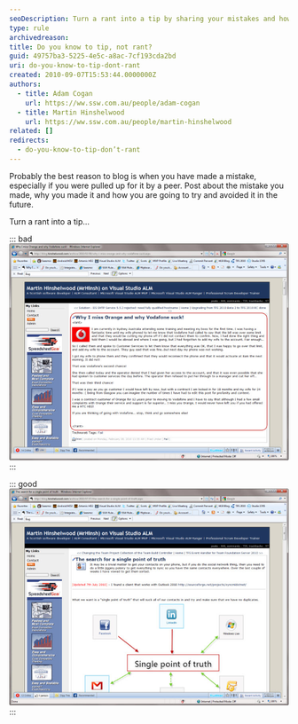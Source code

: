 ```yaml
---
seoDescription: Turn a rant into a tip by sharing your mistakes and how to avoid them, making you a more empathetic and helpful blogger.
type: rule
archivedreason:
title: Do you know to tip, not rant?
guid: 49757ba3-5225-4e5c-a8ac-7cf193cda2bd
uri: do-you-know-to-tip-dont-rant
created: 2010-09-07T15:53:44.0000000Z
authors:
  - title: Adam Cogan
    url: https://ww.ssw.com.au/people/adam-cogan
  - title: Martin Hinshelwood
    url: https://ww.ssw.com.au/people/martin-hinshelwood
related: []
redirects:
  - do-you-know-to-tip-don’t-rant
---
```


Probably the best reason to blog is when you have made a mistake, especially if you were pulled up for it by a peer. Post about the mistake you made, why you made it and how you are going to try and avoided it in the future.

<!--endintro-->

Turn a rant into a tip…

::: bad
![Figure: Bad example – It is too easy to rant ](RulesBloggingTipBad.jpg 'SNAGHTML1b864a4')
:::

::: good
![Figure: Good example – What started out as a rant about Plaxo became a tip on how to get round it](RulesBloggingTipGood.jpg 'SNAGHTML1b94284')
:::
